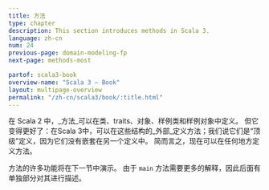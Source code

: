 ```yaml
---
title: 方法 
type: chapter
description: This section introduces methods in Scala 3.
language: zh-cn
num: 24
previous-page: domain-modeling-fp
next-page: methods-most

partof: scala3-book
overview-name: "Scala 3 — Book"
layout: multipage-overview
permalink: "/zh-cn/scala3/book/:title.html"
---
```



在 Scala 2 中，_方法_可以在类、traits、对象、样例类和样例对象中定义。
但它变得更好了：在Scala 3中，可以在这些结构的_外部_定义方法；我们说它们是“顶级”定义，因为它们没有嵌套在另一个定义中。
简而言之，现在可以在任何地方定义方法。

方法的许多功能将在下一节中演示。
由于 `main` 方法需要更多的解释，因此后面有单独部分对其进行描述。

